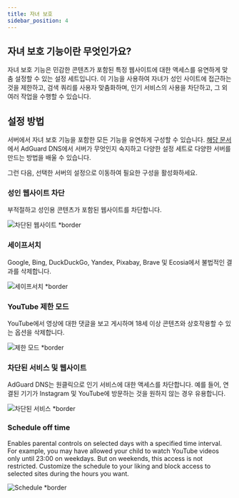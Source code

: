 ```yaml
---
title: 자녀 보호
sidebar_position: 4
---
```


## 자녀 보호 기능이란 무엇인가요?

자녀 보호 기능은 민감한 콘텐츠가 포함된 특정 웹사이트에 대한 액세스를 유연하게 맞춤 설정할 수 있는 설정 세트입니다.  이 기능을 사용하여 자녀가 성인 사이트에 접근하는 것을 제한하고, 검색 쿼리를 사용자 맞춤화하며, 인기 서비스의 사용을 차단하고, 그 외 여러 작업을 수행할 수 있습니다.

## 설정 방법

서버에서 자녀 보호 기능을 포함한 모든 기능을 유연하게 구성할 수 있습니다. [해당 문서](private-dns/server-and-settings/server-and-settings.md)에서 AdGuard DNS에서 서버가 무엇인지 숙지하고 다양한 설정 세트로 다양한 서버를 만드는 방법을 배울 수 있습니다.

그런 다음, 선택한 서버의 설정으로 이동하여 필요한 구성을 활성화하세요.

### 성인 웹사이트 차단

부적절하고 성인용 콘텐츠가 포함된 웹사이트를 차단합니다.

![차단된 웹사이트 \*border](https://cdn.adtidy.org/content/kb/dns/private/new_dns/parental_control/adult_blocked.png)

### 세이프서치

Google, Bing, DuckDuckGo, Yandex, Pixabay, Brave 및 Ecosia에서 불법적인 결과를 삭제합니다.

![세이프서치 \*border](https://cdn.adtidy.org/content/kb/dns/private/new_dns/parental_control/porn.png)

### YouTube 제한 모드

YouTube에서 영상에 대한 댓글을 보고 게시하며 18세 이상 콘텐츠와 상호작용할 수 있는 옵션을 삭제합니다.

![제한 모드 \*border](https://cdn.adtidy.org/content/kb/dns/private/new_dns/parental_control/restricted.png)

### 차단된 서비스 및 웹사이트

AdGuard DNS는 원클릭으로 인기 서비스에 대한 액세스를 차단합니다. 예를 들어, 연결된 기기가 Instagram 및 YouTube에 방문하는 것을 원하지 않는 경우 유용합니다.

![차단된 서비스 \*border](https://cdn.adtidy.org/content/kb/dns/private/new_dns/parental_control/blocked_services.png)

### Schedule off time

Enables parental controls on selected days with a specified time interval. For example, you may have allowed your child to watch YouTube videos only until 23:00 on weekdays. But on weekends, this access is not restricted. Customize the schedule to your liking and block access to selected sites during the hours you want.

![Schedule \*border](https://cdn.adtidy.org/content/kb/dns/private/new_dns/parental_control/schedule.png)
